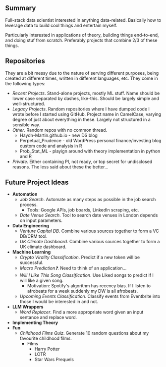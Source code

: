 ## Summary

Full-stack data scientist interested in anything data-related. Basically how to leverage data to build cool things and entertain myself.

Particularly interested in applications of theory, building things end-to-end, and doing stuf from scratch. Preferably projects that combine 2/3 of these things.

## Repositories

They are a bit messy due to the nature of serving different purposes, being created at different times, written in different languages, etc. They come in the following types:

* _Recent Projects_. Stand-alone projects, mostly ML stuff. Name should be lower case separated by dashes, like-this. Should be largely simple and well-structured.
* _Legacy Projects_. Random repositories where I have dumped code I wrote before I started using GitHub. Project name in CamelCase, varying degree of just about everything in these. Largely not structured in a sensible way.
* _Other_. Random repos with no common thread.
  * Haydn-Martin.github.io - new DS blog
  * Perpetual_Prudence - old WordPress personal finance/investing blog custom code and analysis in R
  * Prob_Stat_ML - playign around with theory implementation in python and R
* _Private_. Either containing PI, not ready, or top secret for undisclosed reasons. The less said about these the better...

## Future Project Ideas

* **Automation**
  * _Job Search_. Automate as many steps as possible in the job search process.
    * Tools: Google APIs, job boards, LinkedIn scraping, etc.   
  * _Date Venue Search_. Tool to search date venues in London depends on input parameters.
* **Data Engineering**
  * _Venture Capital DB_. Combine various sources together to form a VC DB/CRM tool.
  * _UK Climate Dashboard_. Combine various sources together to form a UK climate dashboard.
* **Machine Learning**
  * _Crypto Virality Classification_. Predict if a new token will be successful. 
  * _Macro Prediction❓_. Need to think of an application...
  * _Will I Like This Song Classification_. Use Liked songs to predict if I will like a given song.
    * Motivation: Spotify's algorithm has recency bias. If I listen to afrobeats for a week suddenly my DW is all afrobeats.
  * _Upcoming Events Classification_. Classify events from Eventbrite into those I would be interested in and not.
* **LLM Wrappers**
  * _Word Replacer_. Find a more appropriate word given an input sentance and replace word.
* **Implementing Theory**
* **Fun**
  * _Childhood Films Quiz_. Generate 10 random questions about my favourite childhood films.
    * Films
      * Harry Potter
      * LOTR
      * Star Wars Prequels
